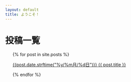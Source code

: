 ```yaml
---
layout: default
title: ようこそ！
---
```

# 投稿一覧

<ul>
  {% for post in site.posts %}
    <p>
      <a href="{{ post.url }}">{{post.date.strftime("%y/%m月/%d日")}} {{ post.title }}</a>
    </p>
  {% endfor %}
</ul>
